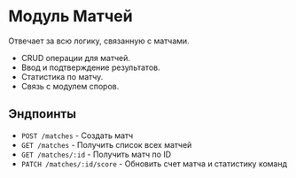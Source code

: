 
# Модуль Матчей

Отвечает за всю логику, связанную с матчами.

- CRUD операции для матчей.
- Ввод и подтверждение результатов.
- Статистика по матчу.
- Связь с модулем споров.

## Эндпоинты

- `POST /matches` - Создать матч
- `GET /matches` - Получить список всех матчей
- `GET /matches/:id` - Получить матч по ID
- `PATCH /matches/:id/score` - Обновить счет матча и статистику команд
